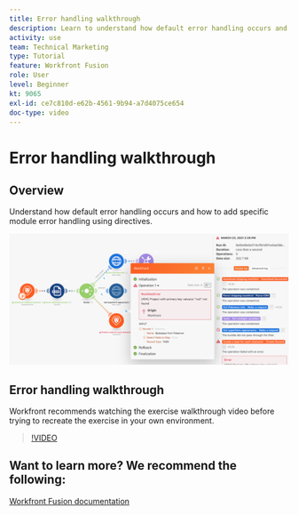 ```yaml
---
title: Error handling walkthrough
description: Learn to understand how default error handling occurs and how to add specific module error handling using directives in [!DNL Adobe Workfront Fusion].
activity: use
team: Technical Marketing
type: Tutorial
feature: Workfront Fusion
role: User
level: Beginner
kt: 9065
exl-id: ce7c810d-e62b-4561-9b94-a7d4075ce654
doc-type: video
---
```

# Error handling walkthrough

## Overview

Understand how default error handling occurs and how to add specific module error handling using directives.

![An image of a scenario with error handling](assets/troubleshooting-and-error-handling-7.png)

## Error handling walkthrough

Workfront recommends watching the exercise walkthrough video before trying to recreate the exercise in your own environment.

>[!VIDEO](https://video.tv.adobe.com/v/335306/?quality=12&learn=on)

## Want to learn more? We recommend the following:

[Workfront Fusion documentation](https://experienceleague.adobe.com/docs/workfront/using/adobe-workfront-fusion/workfront-fusion-2.html?lang=en)
